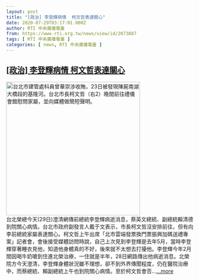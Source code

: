 ```yaml
---
layout: post
title: "[政治] 李登輝病情  柯文哲表達關心"
date: 2020-07-29T03:17:01.000Z
author: RTI 中央廣播電臺
from: https://www.rti.org.tw/news/view/id/2073887
tags: [ RTI 中央廣播電臺 ]
categories: [ news, RTI 中央廣播電臺 ]
---
```

<!--1595992621000-->
[[政治] 李登輝病情  柯文哲表達關心](https://www.rti.org.tw/news/view/id/2073887)
------

<div>
<img src="https://static.rti.org.tw/assets/thumbnails/2020/07/23/20200723000194M.jpg" width="360" alt="台北市建管處科員曾華崇涉收賄，23日被發現陳屍南湖大橋段的基隆河。台北市長柯文哲（右2）晚間前往禮儀會館慰問家屬，並向媒體做簡短聲明。" title="台北市建管處科員曾華崇涉收賄，23日被發現陳屍南湖大橋段的基隆河。台北市長柯文哲（右2）晚間前往禮儀會館慰問家屬，並向媒體做簡短聲明。"><br>台北榮總今天(29日)澄清網傳前總統李登輝病逝消息，蔡英文總統、副總統賴清德到院關心病情。台北市政府副發言人戴于文表示，市長柯文哲沒安排前往，但有向李前總統家屬表達關心。柯文哲上午出席「北市雲端發票換門票振興加碼送禮專案」記者會，會後接受媒體訪問時說，自己上次見到李登輝是去年5月，當時李登輝穿著睡衣見他，知道他身體真的不好，後來就不太想去打擾他。李登輝今年2月間因喝牛奶嗆到住進北榮治療，一住就是半年，28日網路傳出他病逝消息。北榮院方今天澄清，李登輝身體狀況雖不理想，卻不到外界傳聞程度，仍在醫院治療中，而蔡總統、賴副總統上午也到院關心病情。至於柯文哲會否...<a target="_blank" href="https://www.rti.org.tw/news/view/id/2073887">...more</a>
</div>
